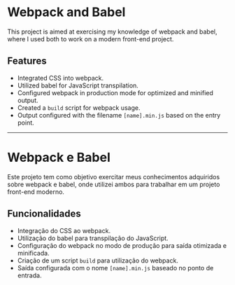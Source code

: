 # Webpack and Babel

This project is aimed at exercising my knowledge of webpack and babel, where I used both to work on a modern front-end project.

## Features

- Integrated CSS into webpack.
- Utilized babel for JavaScript transpilation.
- Configured webpack in production mode for optimized and minified output.
- Created a `build` script for webpack usage.
- Output configured with the filename `[name].min.js` based on the entry point.

---

# Webpack e Babel

Este projeto tem como objetivo exercitar meus conhecimentos adquiridos sobre webpack e babel, onde utilizei ambos para trabalhar em um projeto front-end moderno.

## Funcionalidades

- Integração do CSS ao webpack.
- Utilização do babel para transpilação do JavaScript.
- Configuração do webpack no modo de produção para saída otimizada e minificada.
- Criação de um script `build` para utilização do webpack.
- Saída configurada com o nome `[name].min.js` baseado no ponto de entrada.
